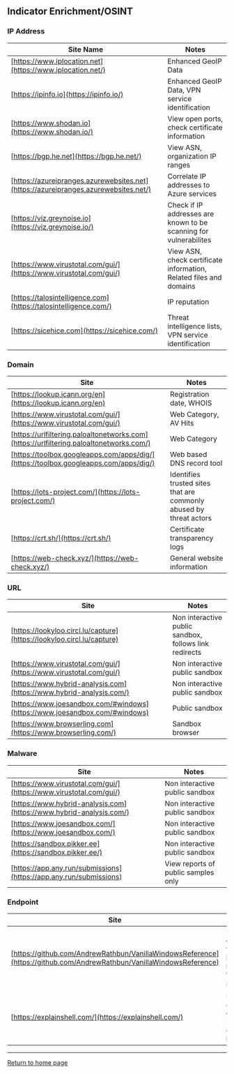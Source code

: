 ## Indicator Enrichment/OSINT

### IP Address

| Site Name                                                                           | Notes                                                              |
| ----------------------------------------------------------------------------------- | ------------------------------------------------------------------ |
| [https://www.iplocation.net](https://www.iplocation.net/)                           | Enhanced GeoIP Data                                                |
| [https://ipinfo.io](https://ipinfo.io/)                                             | Enhanced GeoIP Data, VPN service identification                    |
| [https://www.shodan.io](https://www.shodan.io/)                                     | View open ports, check certificate information                     |
| [https://bgp.he.net](https://bgp.he.net/)                                           | View ASN, organization IP ranges                                   |
| [https://azureipranges.azurewebsites.net](https://azureipranges.azurewebsites.net/) | Correlate IP addresses to Azure services                           |
| [https://viz.greynoise.io](https://viz.greynoise.io/)                               | Check if IP addresses are known to be scanning for vulnerabilites  |
| [https://www.virustotal.com/gui/](https://www.virustotal.com/gui/)                  | View ASN, check certificate information, Related files and domains |
| [https://talosintelligence.com](https://talosintelligence.com/)                     | IP reputation                                                      |
| [https://sicehice.com](https://sicehice.com/)                                       | Threat intelligence lists, VPN service identification              |

### Domain

| Site                                                                                    | Notes                                                              |
| --------------------------------------------------------------------------------------- | ------------------------------------------------------------------ |
| [https://lookup.icann.org/en](https://lookup.icann.org/en)                              | Registration date, WHOIS                                           |
| [https://www.virustotal.com/gui/](https://www.virustotal.com/gui/)                      | Web Category, AV Hits                                              |
| [https://urlfiltering.paloaltonetworks.com](https://urlfiltering.paloaltonetworks.com/) | Web Category                                                       |
| [https://toolbox.googleapps.com/apps/dig/](https://toolbox.googleapps.com/apps/dig/)    | Web based DNS record tool                                          |
| [https://lots-project.com/](https://lots-project.com/)                                  | Identifies trusted sites that are commonly abused by threat actors |
| [https://crt.sh/](https://crt.sh/)                                                      | Certificate transparency logs                                      |
| [https://web-check.xyz/](https://web-check.xyz/)                                        | General website information                                        |

### URL

| Site                                                                       | Notes                                                  |
| -------------------------------------------------------------------------- | ------------------------------------------------------ |
| [https://lookyloo.circl.lu/capture](https://lookyloo.circl.lu/capture)     | Non interactive public sandbox, follows link redirects |
| [https://www.virustotal.com/gui/](https://www.virustotal.com/gui/)         | Non interactive public sandbox                         |
| [https://www.hybrid-analysis.com](https://www.hybrid-analysis.com/)        | Non interactive public sandbox                         |
| [https://www.joesandbox.com/#windows](https://www.joesandbox.com/#windows) | Public sandbox                                         |
| [https://www.browserling.com](https://www.browserling.com/)                | Sandbox browser                                        |

### Malware

| Site                                                                | Notes                               |
| ------------------------------------------------------------------- | ----------------------------------- |
| [https://www.virustotal.com/gui/](https://www.virustotal.com/gui/)  | Non interactive public sandbox      |
| [https://www.hybrid-analysis.com](https://www.hybrid-analysis.com/) | Non interactive public sandbox      |
| [https://www.joesandbox.com/](https://www.joesandbox.com/)          | Non interactive public sandbox      |
| [https://sandbox.pikker.ee](https://sandbox.pikker.ee/)             | Non interactive public sandbox      |
| [https://app.any.run/submissions](https://app.any.run/submissions)  | View reports of public samples only |

### Endpoint

| Site                                                                                                                 | Notes                                                                         |
| -------------------------------------------------------------------------------------------------------------------- | ----------------------------------------------------------------------------- |
| [https://github.com/AndrewRathbun/VanillaWindowsReference](https://github.com/AndrewRathbun/VanillaWindowsReference) | Snapshot of directories, files, and hashes of a baseline Windows installation |
| [https://explainshell.com/](https://explainshell.com/)                                                               | Break down and explain complicated Linux/Unix command lines                   |

*** 
[Return to home page](../README.md)